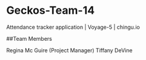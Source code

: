 # Geckos-Team-14

Attendance tracker application | Voyage-5 | chingu.io

##Team Members

Regina Mc Guire (Project Manager)
Tiffany DeVine
